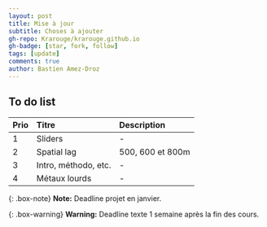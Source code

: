 ```yaml
---
layout: post
title: Mise à jour
subtitle: Choses à ajouter
gh-repo: Krarouge/krarouge.github.io
gh-badge: [star, fork, follow]
tags: [update]
comments: true
author: Bastien Amez-Droz
---
```




## To do list

| Prio | Titre | Description |
| :------ |:--- | :--- |
| 1 | Sliders | - |
| 2 | Spatial lag | 500, 600 et 800m |
| 3 | Intro, méthodo, etc. | - |
| 4 | Métaux lourds | - |



{: .box-note}
**Note:** Deadline projet en janvier.


{: .box-warning}
**Warning:** Deadline texte 1 semaine après la fin des cours.

